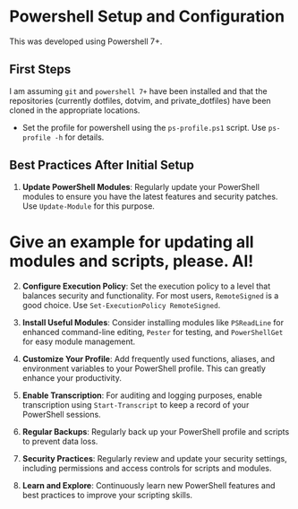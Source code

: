 # Powershell Setup and Configuration

This was developed using Powershell 7+.

## First Steps

I am assuming `git` and `powershell 7+` have been installed and that the
repositories (currently dotfiles, dotvim, and private_dotfiles) have been cloned
in the appropriate locations.

* Set the profile for powershell using the `ps-profile.ps1` script. Use
  `ps-profile -h` for details.

## Best Practices After Initial Setup

1. **Update PowerShell Modules**: Regularly update your PowerShell modules to
ensure you have the latest features and security patches. Use `Update-Module`
for this purpose.

# Give an example for updating all modules and scripts, please. AI!

2. **Configure Execution Policy**: Set the execution policy to a level that balances security and functionality. For most users, `RemoteSigned` is a good choice. Use `Set-ExecutionPolicy RemoteSigned`.

3. **Install Useful Modules**: Consider installing modules like `PSReadLine` for enhanced command-line editing, `Pester` for testing, and `PowerShellGet` for easy module management.

4. **Customize Your Profile**: Add frequently used functions, aliases, and environment variables to your PowerShell profile. This can greatly enhance your productivity.

5. **Enable Transcription**: For auditing and logging purposes, enable transcription using `Start-Transcript` to keep a record of your PowerShell sessions.

6. **Regular Backups**: Regularly back up your PowerShell profile and scripts to prevent data loss.

7. **Security Practices**: Regularly review and update your security settings, including permissions and access controls for scripts and modules.

8. **Learn and Explore**: Continuously learn new PowerShell features and best practices to improve your scripting skills.
